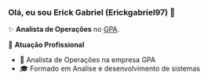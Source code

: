 ### Olá, eu sou Erick Gabriel (Erickgabriel97) 👋

✨ **Analista de Operações** no [GPA](https://www.gpabr.com/pt/).

🏢 **Atuação Profissional**
- 🚀 Analista de Operações na empresa GPA
- 🎓 Formado em Analise e desenvolvimento de sistemas
